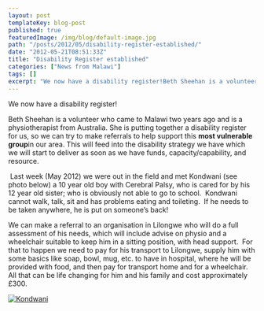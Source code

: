 ```yaml
---
layout: post
templateKey: blog-post
published: true
featuredImage: /img/blog/default-image.jpg
path: "/posts/2012/05/disability-register-established/"
date: "2012-05-21T08:51:33Z"
title: "Disability Register established"
categories: ["News from Malawi"]
tags: []
excerpt: "We now have a disability register!Beth Sheehan is a volunteer who came to Malawi two years ago and ..."
---
```


We now have a disability register!

Beth Sheehan is a volunteer who came to Malawi two years ago and is a physiotherapist from Australia. She is putting together a disability register for us, so we can try to make referrals to help support this **most vulnerable group**in our area. This will feed into the disability strategy we have which we will start to deliver as soon as we have funds, capacity/capability, and resource.

 Last week (May 2012) we were out in the field and met Kondwani (see photo below) a 10 year old boy with Cerebral Palsy, who is cared for by his 12 year old sister; who is obviously not able to go to school.  Kondwani cannot walk, talk, sit and has problems eating and toileting.  If he needs to be taken anywhere, he is put on someone’s back! 

We can make a referral to an organisation in Lilongwe who will do a full assessment of his needs, which will include advise on physio and a wheelchair suitable to keep him in a sitting position, with head support.  For that to happen we need to pay for his transport to Lilongwe, supply him with some basics like soap, bowl, mug, etc. to have in hospital, where he will be provided with food, and then pay for transport home and for a wheelchair.  All that can be life changing for him and his family and cost approximately £300.

[![](https://f000.backblazeb2.com/file/avm-wp-uploads/2012/05/Kondwani1.jpg "Kondwani")](https://www.landirani.org/news/2012/05/21/disability-register-established/kondwani-2/)